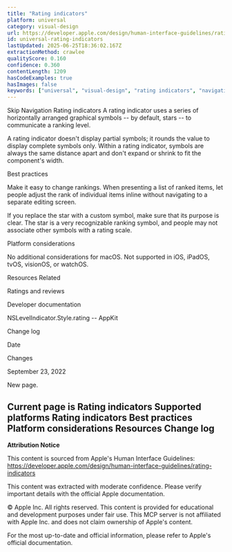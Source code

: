 ```yaml
---
title: "Rating indicators"
platform: universal
category: visual-design
url: https://developer.apple.com/design/human-interface-guidelines/rating-indicators
id: universal-rating-indicators
lastUpdated: 2025-06-25T18:36:02.167Z
extractionMethod: crawlee
qualityScore: 0.160
confidence: 0.360
contentLength: 1209
hasCodeExamples: true
hasImages: false
keywords: ["universal", "visual-design", "rating indicators", "navigation", "ios", "ipad", "macos", "mac", "watchos", "tvos"]
---
```

Skip Navigation
Rating indicators
A rating indicator uses a series of horizontally arranged graphical symbols -- by default, stars -- to communicate a ranking level.

A rating indicator doesn't display partial symbols; it rounds the value to display complete symbols only. Within a rating indicator, symbols are always the same distance apart and don't expand or shrink to fit the component's width.

Best practices

Make it easy to change rankings. When presenting a list of ranked items, let people adjust the rank of individual items inline without navigating to a separate editing screen.

If you replace the star with a custom symbol, make sure that its purpose is clear. The star is a very recognizable ranking symbol, and people may not associate other symbols with a rating scale.

Platform considerations

No additional considerations for macOS. Not supported in iOS, iPadOS, tvOS, visionOS, or watchOS.

Resources
Related

Ratings and reviews

Developer documentation

NSLevelIndicator.Style.rating -- AppKit

Change log

Date

Changes

September 23, 2022

New page.

Current page is Rating indicators
Supported platforms
Rating indicators
Best practices
Platform considerations
Resources
Change log
---

**Attribution Notice**

This content is sourced from Apple's Human Interface Guidelines: https://developer.apple.com/design/human-interface-guidelines/rating-indicators

This content was extracted with moderate confidence. Please verify important details with the official Apple documentation.

© Apple Inc. All rights reserved. This content is provided for educational and development purposes under fair use. This MCP server is not affiliated with Apple Inc. and does not claim ownership of Apple's content.

For the most up-to-date and official information, please refer to Apple's official documentation.

